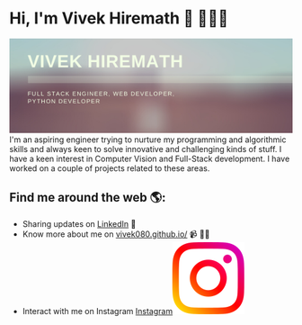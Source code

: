 # Hi, I'm Vivek Hiremath 👋 🏾👨‍💻

<img src="Vivek_Hiremath.png" alt="banner that says Vivek Hiremath - software engineer, Full Stack Engineer, Web Developer, Python Developer">
I'm an aspiring engineer trying to nurture my programming and algorithmic skills and always keen to solve innovative and challenging kinds of stuff. I have a keen interest in Computer Vision and Full-Stack development. I have worked on a couple of projects related to these areas.


## Find me around the web 🌎: 
- Sharing updates on <a href="https://www.linkedin.com/in/vivek080/">LinkedIn</a> 💼
- Know more about me on <a href="https://vivek080.github.io/">vivek080.github.io/</a> 📹 ✍🏾
- Interact with me on Instagram <a href="https://www.instagram.com/vivek_hiremath_"> Instagram</a><img src="instagram.png">

